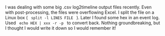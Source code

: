 
I was dealing with some big .csv log2timeline output files recently.
Even with post-processing, the files were overflowing Excel.
I split the file on a Linux box ( <code> split -l LINES FILE </code> ).
Later I found some hex in an event log. Used <code> echo HEX | xxx -r -p </code> to convert back.
Nothing groundbreaking, but I thought I would write it down so I would remember it!
